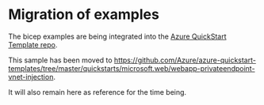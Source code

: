 # Migration of examples

The bicep examples are being integrated into the [Azure QuickStart Template repo](https://github.com/Azure/azure-quickstart-templates).

This sample has been moved to https://github.com/Azure/azure-quickstart-templates/tree/master/quickstarts/microsoft.web/webapp-privateendpoint-vnet-injection.

It will also remain here as reference for the time being.
